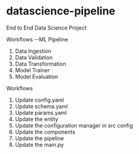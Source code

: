 # datascience-pipeline


End to End Data Science Project

Workflows --ML Pipeline

1. Data Ingestion
2. Data Validation
3. Data Transformation
4. Model Trainer
5. Model Evaluation

Workflows

1. Update config.yaml
2. Update schema.yaml
3. Update params.yaml
4. Update the entity
5. Update the configuration manager in src config
6. Update the components
7. Update the pipeline
8. Update the main.py

